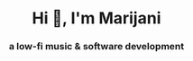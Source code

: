 <h1 align="center">Hi 👋, I'm Marijani</h1>
<h3 align="center">a low-fi music & software development</h3>
